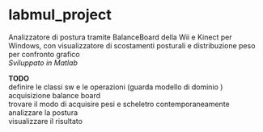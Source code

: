 # labmul_project
Analizzatore di postura tramite BalanceBoard della Wii e Kinect per Windows, con visualizzatore di scostamenti posturali e distribuzione peso per confronto grafico <br>
<i>Sviluppato in Matlab</i>


<b>TODO</b><br>
definire le classi sw e le operazioni (guarda modello di dominio )
acquisizione balance board <br>
trovare il modo di acquisire pesi e scheletro contemporaneamente <br>
analizzare la postura <br>
visualizzare il risultato <br>

